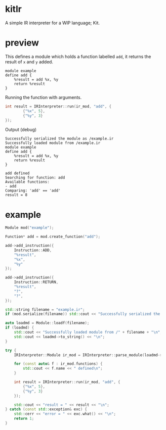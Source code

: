 # kitlr

A simple IR interpreter for a WIP language; Kit.

# preview
This defines a module which holds a function labelled `add`, it returns the result of `x` and `y` added.

```
module example
define add {
    %result = add %x, %y
    return %result
}
```

Running the function with arguments.
```cpp
int result = IRInterpreter::run(ir_mod, "add", {
		{"%x", 5},
		{"%y", 3}
});
```

Output (debug)

```
Successfully serialized the module as /example.ir
Successfully loaded module from /example.ir
module example
define add {
    %result = add %x, %y
    return %result
}

add defined
Searching for function: add
Available functions:
- add
Comparing: 'add' == 'add'
result = 8
```

# example

```cpp
Module mod("example");

Function* add = mod.create_function("add");

add->add_instruction({
	Instruction::ADD,
	"%result",
	"%x",
	"%y"
});

add->add_instruction({
	Instruction::RETURN,
	"%result",
	"?",
	"?",
});

std::string filename = "example.ir";
if (mod.serialize(filename)) std::cout << "Successfully serialized the module as /" + filename + "\n";

auto loadmd = Module::loadf(filename);
if (loadmd) {
	std::cout << "Successfully loaded module from /" + filename + "\n";
	std::cout << loadmd->to_string() << "\n";
}

try {
	IRInterpreter::Module ir_mod = IRInterpreter::parse_module(loadmd->to_string());

	for (const auto& f : ir_mod.functions) {
		std::cout << f.name << " defined\n";
	}

	int result = IRInterpreter::run(ir_mod, "add", {
		{"%x", 5},
		{"%y", 3}
	});

	std::cout << "result = " << result << "\n";
} catch (const std::exception& exc) {
	std::cerr << "error = " << exc.what() << "\n";
	return 1;
}
```